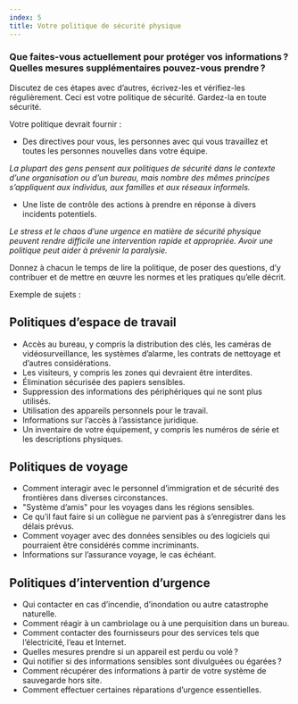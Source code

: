 ```yaml
---
index: 5
title: Votre politique de sécurité physique
---
```

### Que faites-vous actuellement pour protéger vos informations ? Quelles mesures supplémentaires pouvez-vous prendre ?

Discutez de ces étapes avec d’autres, écrivez-les et vérifiez-les régulièrement. Ceci est votre politique de sécurité. Gardez-la en toute sécurité.

Votre politique devrait fournir :

* Des directives pour vous, les personnes avec qui vous travaillez et toutes les personnes nouvelles dans votre équipe.

*La plupart des gens pensent aux politiques de sécurité dans le contexte d’une organisation ou d’un bureau, mais nombre des mêmes principes s’appliquent aux individus, aux familles et aux réseaux informels.*

* Une liste de contrôle des actions à prendre en réponse à divers incidents potentiels.

*Le stress et le chaos d’une urgence en matière de sécurité physique peuvent rendre difficile une intervention rapide et appropriée. Avoir une politique peut aider à prévenir la paralysie.*

Donnez à chacun le temps de lire la politique, de poser des questions, d’y contribuer et de mettre en œuvre les normes et les pratiques qu’elle décrit.

Exemple de sujets :

## Politiques d’espace de travail

- Accès au bureau, y compris la distribution des clés, les caméras de vidéosurveillance, les systèmes d’alarme, les contrats de nettoyage et d’autres considérations.
- Les visiteurs, y compris les zones qui devraient être interdites.
- Élimination sécurisée des papiers sensibles.
- Suppression des informations des périphériques qui ne sont plus utilisés.
- Utilisation des appareils personnels pour le travail.
- Informations sur l’accès à l’assistance juridique.
- Un inventaire de votre équipement, y compris les numéros de série et les descriptions physiques.

## Politiques de voyage

- Comment interagir avec le personnel d’immigration et de sécurité des frontières dans diverses circonstances.
- "Système d’amis" pour les voyages dans les régions sensibles.
- Ce qu’il faut faire si un collègue ne parvient pas à s’enregistrer dans les délais prévus.
- Comment voyager avec des données sensibles ou des logiciels qui pourraient être considérés comme incriminants.
- Informations sur l’assurance voyage, le cas échéant.

## Politiques d’intervention d’urgence

- Qui contacter en cas d’incendie, d’inondation ou autre catastrophe naturelle.
- Comment réagir à un cambriolage ou à une perquisition dans un bureau.
- Comment contacter des fournisseurs pour des services tels que l’électricité, l’eau et Internet.
- Quelles mesures prendre si un appareil est perdu ou volé ?
- Qui notifier si des informations sensibles sont divulguées ou égarées ?
- Comment récupérer des informations à partir de votre système de sauvegarde hors site.
- Comment effectuer certaines réparations d’urgence essentielles.